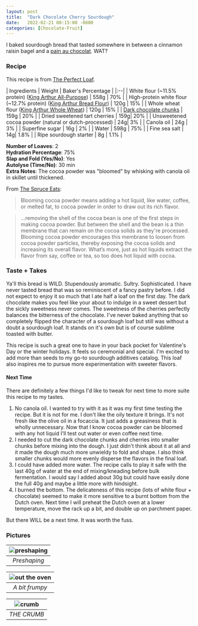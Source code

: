 ```yaml
---
layout: post
title:  "Dark Chocolate Cherry Sourdough"
date:   2022-02-21 00:15:00 -0800
categories: [Chocolate-Fruit]
---
```


I baked sourdough bread that tasted somewhere in between a cinnamon raisin bagel and a [pain au chocolat](https://en.wikipedia.org/wiki/Pain_au_chocolat). WAT?

### Recipe
This recipe is from [The Perfect Loaf](https://www.theperfectloaf.com/dark-chocolate-cherry-sourdough-bread/). 

| Ingredients | Weight | Baker's Percentage |
|:--| 
| White flour (~11.5% protein) ([King Arthur All-Purpose](https://shop.kingarthurbaking.com/items/organic-all-purpose-flour)) | 558g | 70% |
| High-protein white flour (~12.7% protein) ([King Arthur Bread Flour](https://shop.kingarthurbaking.com/items/organic-bread-flour)) | 120g | 15% |
| Whole wheat flour ([King Arthur Whole Wheat](https://shop.kingarthurbaking.com/items/100-whole-wheat-flour)) | 120g | 15% |
| [Dark chocolate chunks](https://www.scharffenberger.com/products/70-bittersweet-dark-chocolate-baking-chunks) | 159g | 20% |
| Dried sweetened tart cherries | 159g| 20% |
| Unsweetened cocoa powder (natural or dutch-processed) | 24g| 3% |
| Canola oil | 24g | 3% |
| Superfine sugar | 16g | 2% |
| Water | 598g | 75% |
| Fine sea salt | 14g| 1.8% |
| Ripe sourdough starter | 8g | 1.1% |

**Number of Loaves**: 2<br />
**Hydration Percentage**: 75%<br />
**Slap and Fold (Yes/No)**: Yes<br />
**Autolyse (Time/No)**: 30 min <br />
**Extra Notes**: The cocoa powder was "bloomed" by whisking with canola oil in skillet until thickened. 

From [The Spruce Eats](https://www.thespruceeats.com/how-to-bloom-cocoa-powder-5181856):
> Blooming cocoa powder means adding a hot liquid, like water, coffee, or melted fat, to cocoa powder in order to draw out its rich flavor.

> ...removing the shell of the cocoa bean is one of the first steps in making cocoa powder. But between the shell and the bean is a thin membrane that can remain on the cocoa solids as they're processed. Blooming cocoa powder encourages this membrane to loosen from cocoa powder particles, thereby exposing the cocoa solids and increasing its overall flavor. What’s more, just as hot liquids extract the flavor from say, coffee or tea, so too does hot liquid with cocoa.

### Taste + Takes

Ya'll this bread is WILD. Stupendously aromatic. Sultry. Sophisticated. I have never tasted bread that was so reminiscent of a fancy pastry before. I did not expect to enjoy it so much that I ate half a loaf on the first day. The dark chocolate makes you feel like your about to indulge in a sweet dessert but the sickly sweetness never comes. The sweetness of the cherries perfectly balances the bitterness of the chocolate.  I've never baked anything that so completely flipped the character of a sourdough loaf but still was without a doubt a sourdough loaf. It stands on it's own but is of course sublime toasted with butter.

This recipe is such a great one to have in your back pocket for Valentine's Day or the winter holidays. It feels so ceremonial and special. I'm excited to add more than seeds to my go-to sourdough additives catalog. This loaf also inspires me to pursue more experimentation with sweeter flavors.

#### **Next Time**

There are definitely a few things I'd like to tweak for next time to more suite this recipe to my tastes. 

1. No canola oil. I wanted to try with it as it was my first time testing the recipe. But it is not for me. I don't like the oily texture it brings. It's not fresh like the olive oil in a focaccia. It just adds a greasiness that is wholly unnecessary. Now that I know cocoa powder can be bloomed with any hot liquid I'll test out water or even coffee next time. 
2. I needed to cut the dark chocolate chunks and cherries into smaller chunks before mixing into the dough. I just didn't think about it at all and it made the dough much more unwieldy to fold and shape. I also think smaller chunks would more evenly disperse the flavors in the final loaf. 
3. I could have added more water. The recipe calls to play it safe with the last 40g of water at the end of mixing/kneading before bulk fermentation. I would say I added about 30g but could have easily done the full 40g and maybe a little more with hindsight. 
4. I burned the bottom. The delicateness of this recipe (lots of white flour + chocolate) seemed to make it more sensitive to a burnt bottom from the Dutch oven. Next time I will preheat the Dutch oven at a lower temperature, move the rack up a bit, and double up on parchment paper. 

But there WILL be a next time. It was worth the fuss.

### Pictures

| ![preshaping](https://user-images.githubusercontent.com/15069517/155009247-4cafeeb2-24d4-4888-9836-31baccbdce5c.jpg) | 
|:--:| 
| *Preshaping* |

| ![out the oven](https://user-images.githubusercontent.com/15069517/155009255-5590c9d2-6c3c-4cf3-bb00-b399485a1a1a.jpg) | 
|:--:| 
| *A bit frumpy* |

| ![crumb](https://user-images.githubusercontent.com/15069517/155009262-d2356d3e-f6ed-4db0-8d9a-1fda26bf1f5f.jpg) | 
|:--:| 
| *THE CRUMB* |